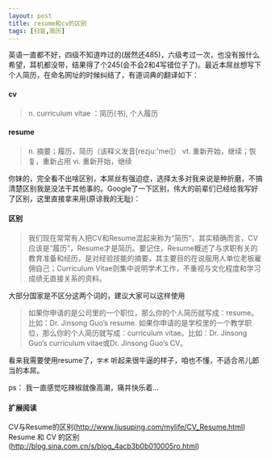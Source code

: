 ```yaml
---
layout: post
title: resume和cv的区别
tags: [扫盲,简历]
---
```


英语一直都不好，四级不知道咋过的(居然还485)，六级考过一次，也没有报什么希望，耳机都没带，结果得了个245(会不会2和4写错位子了)。最近本屌丝想写下个人简历，在命名网址的时候纠结了，有道词典的翻译如下：

#### cv

> n. curriculum vitae ：简历(书), 个人履历

#### resume

> n. 摘要；履历，简历（该释义发音[rezju:'mei]）
> vt. 重新开始，继续；恢复，重新占用
> vi. 重新开始，继续

<!--more-->

你妹的，完全看不出啥区别，本屌丝有强迫症，选择太多对我来说是种折磨，不搞清楚区别我是没法干其他事的。Google了一下区别，伟大的前辈们已经给我写好了区别，这里直接拿来用(原谅我的无耻)：

#### 区别

> 我们现在常常有人把CV和Resume混起来称为“简历”，其实精确而言，CV应该是“履历”，Resume才是简历。要记住，Resume概述了与求职有关的教育准备和经历，是对经验技能的摘要，其主要目的在说服用人单位老板雇佣自己；Curriculum Vitae则集中说明学术工作，不重视与文化程度和学习成绩无直接关系的资料。
 
大部分国家是不区分这两个词的，建议大家可以这样使用

> 如果你申请的是公司里的一个职位，那么你的个人简历就写成：resume。比如：Dr. Jinsong Guo’s resume.
> 如果你申请的是学校里的一个教学职位，那么你的个人简历就写成：curriculum vitae。比如：Dr. Jinsong Guo’s curriculum vitae或Dr. Jinsong Guo’s CV。

看来我需要使用resume了，`学术` 听起来很牛逼的样子，咱也不懂，不适合吊儿郎当的本屌。  

ps： 我一直感觉吃辣椒就像高潮，痛并快乐着...

#### 扩展阅读

CV与Resume的区别(<http://www.liusuping.com/mylife/CV_Resume.html>)  
Resume 和 CV 的区别(<http://blog.sina.com.cn/s/blog_4acb3b0b010005ro.html>)

